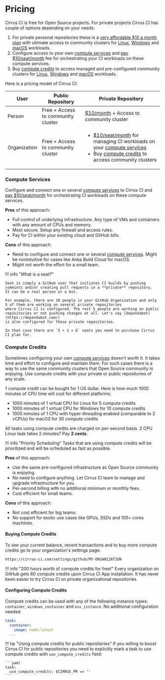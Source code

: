 # Pricing

Cirrus CI is free for Open Source projects. For private projects Cirrus CI has couple of options depending on your needs:

1. For private personal repositories these is a [very affordable $10 a month plan](https://github.com/marketplace/cirrus-ci/plan/MDIyOk1hcmtldHBsYWNlTGlzdGluZ1BsYW45OTI=#pricing-and-setup) with 
ultimate access to community clusters for [Linux](/guide/linux.md), [Windows](/guide/windows.md) and [macOS](/guide/macOS.md) workloads.
2. Configure access to your own [compute services](#compute-services) and [pay $10/seat/month](https://github.com/marketplace/cirrus-ci/plan/MDIyOk1hcmtldHBsYWNlTGlzdGluZ1BsYW45OTM=#pricing-and-setup)
   fee for orchestrating your CI workloads on these compute services.
3. Buy [compute credits](#compute-credits) to access managed and pre-configured community clusters for [Linux](/guide/linux.md), [Windows](/guide/windows.md) and [macOS](/guide/macOS.md) workloads.

Here is a pricing model of Cirrus CI:

User | Public Repository | Private Repository
--- | --- | ---
Person | Free + Access to community cluster | [$10/month](https://github.com/marketplace/cirrus-ci/plan/MDIyOk1hcmtldHBsYWNlTGlzdGluZ1BsYW45OTI=#pricing-and-setup) + Access to community cluster
Organization | Free + Access to community cluster | <ul><li>[$10/seat/month](#compute-services) for managing CI workloads on your [compute services](#compute-services)</li><li>Buy [compute credits](#compute-credits) to access community clusters</li></ul> 

### Compute Services

Configure and connect one or several [compute services](/guide/supported-computing-services.md) to Cirrus CI and [pay $10/seat/month](https://github.com/marketplace/cirrus-ci/plan/MDIyOk1hcmtldHBsYWNlTGlzdGluZ1BsYW45OTM=#pricing-and-setup) 
for orchestrating CI workloads on these compute services. 

**Pros** of this approach:

  * Full control of underlying infrastructure. Any type of VMs and containers with any amount of CPUs and memory.
  * Most secure. Setup any firewall and access rules.
  * Pay for CI within your existing cloud and GitHub bills. 
  
**Cons** of this approach:

  * Need to configure and connect one or several [compute services](/guide/supported-computing-services.md). Might be
    nonintuitive for cases like Anka Build Cloud for macOS.
  * Might not worth the effort for a small team.

!!! info "What is a seat?"

    Seat is simply a GitHub user that initiates CI builds by pushing commints and/or creating pull requests in a **private** repository. 
    It can be a real person or a bot.
    
    For example, there are 10 people in your GitHub Organization and only 5 of them are working on several private repositories 
    where Cirrus CI is configured. The rest 5 people are working on public repositories or not pushing changes at all. Let's say [dependabot](https://dependabot.com/) 
    is also configured for these private repositories. 
    
    In that case there are `5 + 1 = 6` seats you need to purchase Cirrus CI plan for.
    
### Compute Credits

Sometimes configuring your own [compute services](#compute-services) doesn't worth it. It takes time and effort to configure
and maintain them. For such cases there is a way to use the same community clusters that Open Source community is enjoying.
Use compute credits with your private or public repositories of any scale.

1 compute credit can be bought for 1 US dollar. Here is how much 1000 minutes of CPU time will cost for different platforms:

  * 1000 minutes of 1 virtual CPU for Linux for 5 compute credits
  * 1000 minutes of 1 virtual CPU for Windows for 10 compute credits
  * 1000 minutes of 1 CPU with hyper-threading enabled (comparable to 2 vCPUs) for macOS for 30 compute credits

All tasks using compute credits are charged on per-second basis. 2 CPU Linux task takes 2 minutes? Pay **2 cents**.

!!! info "Priority Scheduling"
    Tasks that are using compute credits will be prioritized and will be scheduled as fast as possible.

**Pros** of this approach:
  
  * Use the same pre-configured infrastructure as Open Source community is enjoying.
  * No need to configure anything. Let Cirrus CI team to manage and upgrade infrastructure for you.
  * Per-second billing with no additional minimum or monthly fees.
  * Cost efficient for small teams. 
  
**Cons** of this approach:
  
  * Not cost efficient for big teams.
  * No support for exotic use cases like GPUs, SSDs and 100+ cores machines.

#### Buying Compute Credits

To see your current balance, recent transactions and to buy more compute credits go to your organization's settings page:

```bash
https://cirrus-ci.com/settings/github/MY-ORGANIZATION
```

!!! info "200 hours worth of compute credits for free!"
    Every organization on GitHub gets 60 compute credits upon Cirrus CI App installation. It has never been easier to try
    Cirrus CI on private organizational repositories.

#### Configuring Compute Credits

Compute credits can be used with any of the following instance types: `container`, `windows_container` and `osx_instance`.
No additional configuration needed.

```yaml
task:
  container:
    image: node:latest
  ...
```

!!! tip "Using compute credits for public repositories"
    If you willing to boost Cirrus CI for public repositories you need to explicitly mark a task to use compute credits
    with `use_compute_credits` field:
    
    ```yaml
    task:
      use_compute_credits: $CIRRUS_PR == ''
    ```
